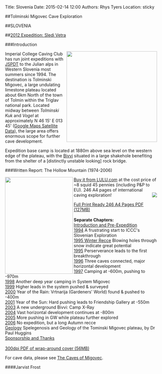 Title: Slovenia
Date: 2015-02-14 12:00
Authors: Rhys Tyers
Location: sticky

##Tolminski Migovec Cave Exploration

##SLOVENIA

##[2012 Expedition: Sledi Vetra](/caving/slovenia/slov2012/)

###Introduction

<img align="right" width="300" src="mig.jpg">

Imperial College Caving Club has run joint expeditions with <a href="http://www.pdtolmin.si">JSPDT</a> to the Julian alps in Western Slovenia most summers since 1994. The destination is Tolminski Migovec, a large undulating limestone plateau located about 6km North of the town of Tolmin within the Triglav national park.
Located midway between <i>Tolminski Kuk</i> and <i>Vogel</i> at approximately N 46 15' E 013 45' (<a href="http://maps.google.com/maps?f=q&amp;hl=en&amp;q=46.25+13.75&amp;ll=46.249971,13.74999&amp;spn=0.028252,0.086517&amp;t=k&amp;om=1">Google Maps Satellite Data</a>), the large area offers enormous scope for further cave development.

Expedition base camp is located at 1880m above sea level on the western edge of the plateau, with the <a href="/caving/photo_archive/slovenia/1996/bivi%20in%20the%20summer%201996%20by%20mark%20evans.html">Bivvi</a> situated in a large shakehole benefiting from the shelter of a [distinctly unstable looking] rock bridge.


###Written Report: The Hollow Mountain (1974-2006)

<a href="http://www.lulu.com/content/909368">
<img align="left" src="hollow_mountain.jpg" width="225" height="320">
Buy it from LULU.com</a> at the cost price of ~8 squid 45 pennies (including P&amp;P to EU). 246 A4 pages of international caving exploration!

<img align="right" src="/caving/barebum_black.jpg">

<a href="/caving/slovenia/hollowmountain/hollow_mountain_final_full_246pages.pdf">Full Print Ready 246 A4 Pages PDF (127MB)</a><br>
<br>
<b>Separate Chapters:</b><br>
<a href="/caving/slovenia/hollowmountain/1993_pre.pdf">Introduction and Pre-Expedition</a>
<br><a href="/caving/slovenia/hollowmountain/1994.pdf">1994</a> A frustrating start to ICCC's Slovenian Exploration
<br><a href="/caving/slovenia/hollowmountain/1994_wintrec.pdf">1995 Winter Recce</a> Blowing holes through snow indicate great potential
<br><a href="/caving/slovenia/hollowmountain/1995.pdf">1995</a> Perserverance leads to the first breakthrough
<br><a href="/caving/slovenia/hollowmountain/1996.pdf">1996</a> Three caves connected, major horizontal development
<br><a href="/caving/slovenia/hollowmountain/1997.pdf">1997</a> Camping at -600m, pushing to -970m
<br><a href="/caving/slovenia/hollowmountain/1998.pdf">1998</a> Another deep year camping in System Migovec
<br><a href="/caving/slovenia/hollowmountain/1999.pdf">1999</a> Higher leads in the system pushed &amp; surveyed
<br><a href="/caving/slovenia/hollowmountain/2000.pdf">2000</a> Year of the Rain: Vrtnarija (Gardeners' World) found &amp; pushed to -400m
<br><a href="/caving/slovenia/hollowmountain/2001.pdf">2001</a> Year of the Sun: Hard pushing leads to Friendship Gallery at -550m
<br><a href="/caving/slovenia/hollowmountain/2003.pdf">2003</a> A new underground Bivvi: Camp X-Ray
<br><a href="/caving/slovenia/hollowmountain/2004.pdf">2004</a> Vast horizontal development continues at -800m
<br><a href="/caving/slovenia/hollowmountain/2005.pdf">2005</a> More pushing in GW while plateau further explored
<br><a href="/caving/slovenia/hollowmountain/2006.pdf">2006</a> No expedition, but a long Autumn recce
<br><a href="/caving/slovenia/hollowmountain/2007_geo.pdf">Geology</a> Spelegenosis and Geology of the Tominski Migovec plateau, by Dr Paul Huggins
<br><a href="/caving/slovenia/hollowmountain/2050_conclusion.pdf">Sponsorship and Thanks</a>
<br>
<br><a href="/caving/slovenia/hollowmountain/dec07-BOTH_COVERS_LULU_300DPI.pdf">300dpi PDF of wrap-around cover (56MB)</a>

For cave data, please see [The Caves of Migovec](/caving/slovenia/report/caves.php).

####Jarvist Frost
